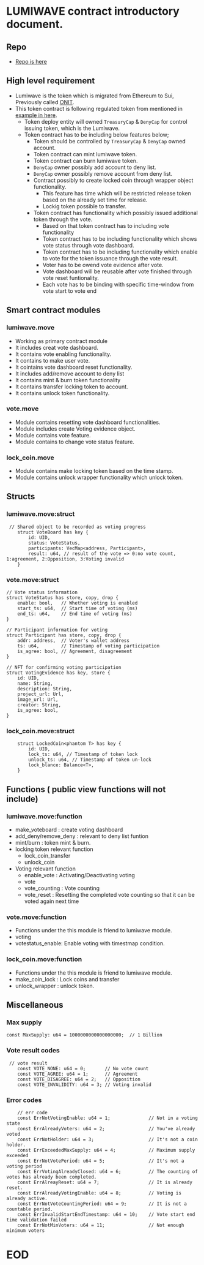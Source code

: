 # LUMIWAVE contract introductory document. 
## Repo
- [Repo is here](https://github.com/ONBUFF-IP-TOKEN/inno-contract) 

## High level requirement
- Lumiwave is the token which is migrated from Ethereum to Sui, Previously called [ONIT](https://etherscan.io/token/0x410e731c2970Dce3AdD351064AcF5cE9E33FDBf0). 
- This token contract is following regulated token from mentioned in [example in here](https://docs.sui.io/guides/developer/sui-101/create-coin/regulated). 
  - Token deploy entity will owned `TreasuryCap` & `DenyCap` for control issuing token, which is the Lumiwave. 
  - Token contract has to be including below features below;
    - Token should be controlled by `TreasuryCap` & `DenyCap` owned account. 
    - Token contract can mint lumiwave token.
    - Token contract can burn lumiwave token.
    - `DenyCap` owner possibly add account to deny list.
    - `DenyCap` owner possibly remove account from deny list.
    - Contract possibly to create locked coin through wrapper object functionality. 
      - This feature has time which will be restricted release token based on the already set time for release. 
      - Lockig token possible to transfer.
    - Token contract has functionality which possibly issued additional token through the vote.
      - Based on that token contract has to including vote functionality
      - Token contract has to be including functionality which shows vote status through vote dashboard. 
      - Token contract has to be including functionality which enable to vote for the token issuance through the vote result.
      - Voter has to be owend vote evidence after vote.
      - Vote dashboard will be reusable after vote finished through vote reset funtionality.
      - Each vote has to be binding with specific time-window from vote start to vote end


## Smart contract modules

### lumiwave.move
-  Working as primary contract module
-  It includes creat vote dashboard.
-  It contains vote enabling functionality.
-  It contains to make user vote. 
-  It cointains vote dashboard reset functionality.
-  It includes add/remove account to deny list
-  It contains mint & burn token functionality
-  It contains transfer locking token to account. 
-  It contains unlock token functionality.

### vote.move
- Module contains resetting vote dashboard functionalities. 
- Module includes create Voting evidence object. 
- Module contains vote feature.
-  Module contains to change vote status feature. 

### lock_coin.move
- Module contains make locking token based on the time stamp.
- Module contains unlock wrapper functionality which unlock token. 

## Structs

### lumiwave.move:struct

```Move
 // Shared object to be recorded as voting progress
    struct VoteBoard has key {
        id: UID,
        status: VoteStatus,
        participants: VecMap<address, Participant>,
        result: u64, // result of the vote => 0:no vote count, 1:agreement, 2:Opposition, 3:Voting invalid
    }
```

### vote.move:struct

```Move
// Vote status information
struct VoteStatus has store, copy, drop {
    enable: bool,   // Whether voting is enabled
    start_ts: u64,  // Start time of voting (ms)
    end_ts: u64,    // End time of voting (ms)
}

// Participant information for voting
struct Participant has store, copy, drop {
    addr: address,  // Voter's wallet address
    ts: u64,        // Timestamp of voting participation
    is_agree: bool, // Agreement, disagreement
}

// NFT for confirming voting participation
struct VotingEvidence has key, store {
    id: UID,
    name: String,
    description: String,
    project_url: Url,
    image_url: Url,
    creator: String,
    is_agree: bool,
}
```

### lock_coin.move:struct

```Move
    struct LockedCoin<phantom T> has key {
        id: UID,
        lock_ts: u64, // Timestamp of token lock
        unlock_ts: u64, // Timestamp of token un-lock
        lock_blance: Balance<T>,
    }
```
## Functions ( public view functions will not include)

### lumiwave.move:function
- make_voteboard : create voting dashboard
- add_deny/remove_deny : relevant to deny list funtion
- mint/burn : token mint & burn.
- locking token relevant function
  - lock_coin_transfer
  - unlock_coin
- Voting relevant function
  - enable_vote : Activating/Deactivating voting
  - vote
  - vote_counting : Vote counting
  - vote_reset : Resetting the completed vote counting so that it can be voted again next time

### vote.move:function
- Functions under the this module is friend to lumiwave module.
- voting
- votestatus_enable: Enable voting with timestmap condition.

### lock_coin.move:function
- Functions under the this module is friend to lumiwave module.
- make_coin_lock :  Lock coins and transfer
- unlock_wrapper : unlock token. 

## Miscellaneous

### Max supply

```Move
const MaxSupply: u64 = 1000000000000000000;  // 1 Billion
```

### Vote result codes

```Move
 // vote result
    const VOTE_NONE: u64 = 0;       // No vote count
    const VOTE_AGREE: u64 = 1;      // Agreement
    const VOTE_DISAGREE: u64 = 2;   // Opposition
    const VOTE_INVALIDITY: u64 = 3; // Voting invalid
```

### Error codes

```Move
    // err code
    const ErrNotVotingEnable: u64 = 1;              // Not in a voting state
    const ErrAlreadyVoters: u64 = 2;                // You've already voted
    const ErrNotHolder: u64 = 3;                    // It's not a coin holder.
    const ErrExceededMaxSupply: u64 = 4;            // Maximum supply exceeded
    const ErrNotVotePeriod: u64 = 5;                // It's not a voting period
    const ErrVotingAlreadyClosed: u64 = 6;          // The counting of votes has already been completed.
    const ErrAlreayReset: u64 = 7;                  // It is already reset.
    const ErrAlreadyVotingEnable: u64 = 8;          // Voting is already active.
    const ErrNotVoteCountingPeriod: u64 = 9;        // It is not a countable period.
    const ErrInvalidStartEndTimestamp: u64 = 10;    // Vote start end time validation failed
    const ErrNotMinVoters: u64 = 11;                // Not enough minimum voters
```

# EOD